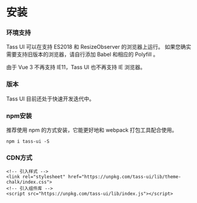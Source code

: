 # 安装


### 环境支持
Tass UI 可以在支持 ES2018 和 ResizeObserver 的浏览器上运行。 如果您确实需要支持旧版本的浏览器，请自行添加 Babel 和相应的 Polyfill 。

由于 Vue 3 不再支持 IE11，Tass UI 也不再支持 IE 浏览器。

### 版本
Tass UI 目前还处于快速开发迭代中。


### npm安装
推荐使用 npm 的方式安装，它能更好地和 webpack 打包工具配合使用。
```
npm i tass-ui -S
```
### CDN方式
```
<!-- 引入样式 -->
<link rel="stylesheet" href="https://unpkg.com/tass-ui/lib/theme-chalk/index.css">
<!-- 引入组件库 -->
<script src="https://unpkg.com/tass-ui/lib/index.js"></script>
```